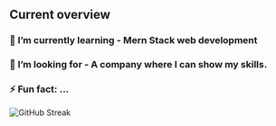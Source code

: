 ## Current overview

###  🌱 I’m currently learning - Mern Stack web development
### 👯 I’m looking for - A company where I can show my skills.
### ⚡ Fun fact: ...

 
<div style="display: flex;  margin-left: auto; margin-right: auto;">
  <img src="https://github-readme-streak-stats.herokuapp.com?user=rezwan2230&theme=prussian" alt="GitHub Streak" />
</div>
